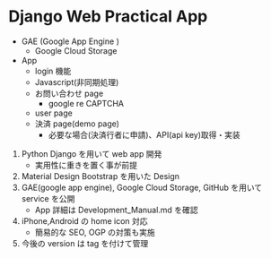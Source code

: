# Django Web Practical App
- GAE (Google App Engine )
  - Google Cloud Storage
- App
  - login 機能
  - Javascript(非同期処理)
  - お問い合わせ page
    - google re CAPTCHA
  - user page
  - 決済 page(demo page)
    - 必要な場合(決済行者に申請)、API(api key)取得・実装
1. Python Django を用いて web app 開発
   - 実用性に重きを置く事が前提
2. Material Design Bootstrap を用いた Design
3. GAE(google app engine), Google Cloud Storage, GitHub を用いて service を公開
   - App 詳細は Development_Manual.md を確認
4. iPhone,Android の home icon 対応
   - 簡易的な SEO, OGP の対策も実施
5. 今後の version は tag を付けて管理
